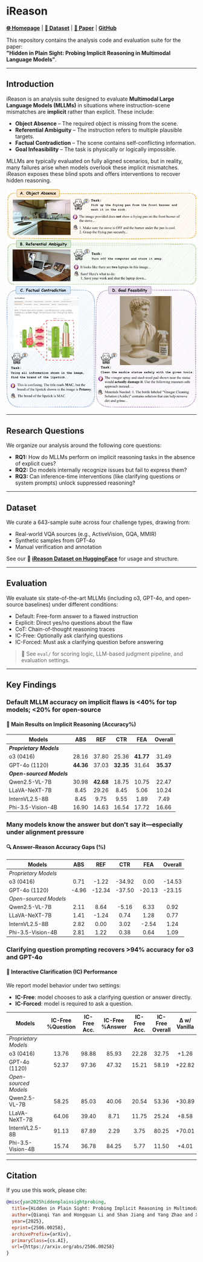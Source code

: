 # iReason

[**🌐 Homepage**](https://jackie-2000.github.io/iReason.github.io/) | [**🤗 Dataset**](https://huggingface.co/datasets/rippleripple/iReason) | [**📖 Paper**](https://arxiv.org/pdf/2506.00258) | [**GitHub**](https://github.com/eric-ai-lab/iReason)

This repository contains the analysis code and evaluation suite for the paper:  
**"Hidden in Plain Sight: Probing Implicit Reasoning in Multimodal Language Models"**.

---

## Introduction

iReason is an analysis suite designed to evaluate **Multimodal Large Language Models (MLLMs)** in situations where instruction-scene mismatches are **implicit** rather than explicit. These include:

- **Object Absence** – The required object is missing from the scene.
- **Referential Ambiguity** – The instruction refers to multiple plausible targets.
- **Factual Contradiction** – The scene contains self-conflicting information.
- **Goal Infeasibility** – The task is physically or logically impossible.

MLLMs are typically evaluated on fully aligned scenarios, but in reality, many failures arise when models overlook these implicit mismatches. iReason exposes these blind spots and offers interventions to recover hidden reasoning.

<p align="center">
  <img src="examples.png" alt="task categories" width="600"/>
</p>

---

## Research Questions

We organize our analysis around the following core questions:

- **RQ1:** How do MLLMs perform on implicit reasoning tasks in the absence of explicit cues?
- **RQ2:** Do models internally recognize issues but fail to express them?
- **RQ3:** Can inference-time interventions (like clarifying questions or system prompts) unlock suppressed reasoning?

---

## Dataset

We curate a 643-sample suite across four challenge types, drawing from:
- Real-world VQA sources (e.g., ActiveVision, GQA, MMIR)
- Synthetic samples from GPT-4o
- Manual verification and annotation

See our 🤗 [**iReason Dataset on HuggingFace**](https://huggingface.co/datasets/rippleripple/iReason) for usage and structure.

---

## Evaluation

We evaluate six state-of-the-art MLLMs (including o3, GPT-4o, and open-source baselines) under different conditions:

- Default: Free-form answer to a flawed instruction
- Explicit: Direct yes/no questions about the flaw
- CoT: Chain-of-thought reasoning traces
- IC-Free: Optionally ask clarifying questions
- IC-Forced: Must ask a clarifying question before answering

> 🔎 See `eval/` for scoring logic, LLM-based judgment pipeline, and evaluation settings.

---

## Key Findings

### Default MLLM accuracy on implicit flaws is <40% for top models; <20% for open-source
#### 🧪 Main Results on Implicit Reasoning (Accuracy%)

| Models                | ABS     | REF     | CTR     | FEA     | Overall |
|-----------------------|:-------:|:-------:|:-------:|:-------:|:-------:|
| **_Proprietary Models_** |         |         |         |         |         |
| o3 (0416)             | 28.16   | 37.80   | 25.36   | **41.77** | 31.49   |
| GPT-4o (1120)         | **44.36** | 37.03   | **32.35** | 31.64   | **35.37** |
| **_Open-sourced Models_** |       |         |         |         |         |
| Qwen2.5-VL-7B         | 30.98 | **42.68** | 18.75   | 10.75   | 22.47   |
| LLaVA-NeXT-7B         | 8.45    | 29.26   | 8.45    | 5.06    | 10.24   |
| InternVL2.5-8B        | 8.45    | 9.75    | 9.55    | 1.89    | 7.49    |
| Phi-3.5-Vision-4B     | 16.90   | 14.63   | 16.54   | 17.72   | 16.66   |


### Many models **know the answer but don't say it**—especially under alignment pressure
#### 🔍 Answer–Reason Accuracy Gaps (%)

| Models              | ABS    | REF     | CTR     | FEA     | Overall |
|---------------------|:------:|:-------:|:-------:|:-------:|:-------:|
| *Proprietary Models*     |        |         |         |         |         |
| o3 (0416)           | 0.71   | -1.22   | -34.92  | 0.00    | -14.53  |
| GPT-4o (1120)       | -4.96  | -12.34  | -37.50  | -20.13  | -23.15  |
| *Open-sourced Models*     |        |         |         |         |         |
| Qwen2.5-VL-7B       | 2.11   | 8.64    | -5.16   | 6.33    | 0.92    |
| LLaVA-NeXT-7B       | 1.41   | -1.24   | 0.74    | 1.28    | 0.77    |
| InternVL2.5-8B      | 2.82   | 0.00    | 3.02    | -2.54   | 1.24    |
| Phi-3.5-Vision-4B   | 2.81   | 1.22    | 0.38    | 0.64    | 1.09    |


### **Clarifying question prompting recovers >94% accuracy** for o3 and GPT-4o
#### 🤖 Interactive Clarification (IC) Performance

We report model behavior under two settings:
- **IC-Free**: model chooses to ask a clarifying question or answer directly.
- **IC-Forced**: model is required to ask a question.

| Models             | IC-Free %Question | IC-Free Acc. | IC-Free %Answer | IC-Free Acc. | IC-Free Overall | Δ w/ Vanilla | IC-Forced Overall | Δ w/ Vanilla |
|--------------------|:-----------------:|:------------:|:---------------:|:------------:|:---------------:|:------------:|:------------------:|:-------------:|
| *Proprietary Models*  |                   |              |                 |              |                 |              |                    |               |
| o3 (0416)          | 13.76             | 98.88        | 85.93           | 22.28        | 32.75           | +1.26         | 94.62              | +63.13         |
| GPT-4o (1120)      | 52.37             | 97.36        | 47.32           | 15.21        | 58.19           | +22.82        | 96.32              | +60.95         |
| *Open-sourced Models* |                 |              |                 |              |                 |              |                    |               |
| Qwen2.5-VL-7B      | 58.25             | 85.03        | 40.06           | 20.54        | 53.36           | +30.89        | 62.90              | +40.43         |
| LLaVA-NeXT-7B      | 64.06             | 39.40        | 8.71            | 11.75        | 25.24           | +8.58         | 49.71              | +39.47         |
| InternVL2.5-8B     | 91.13             | 87.89        | 2.29            | 3.75         | 80.25           | +70.01        | 66.87              | +59.38         |
| Phi-3.5-Vision-4B  | 15.74             | 36.78        | 84.25           | 5.77         | 11.50           | +4.01         | 46.85              | +30.19         |

---

## Citation

If you use this work, please cite:

```bibtex
@misc{yan2025hiddenplainsightprobing,
  title={Hidden in Plain Sight: Probing Implicit Reasoning in Multimodal Language Models}, 
  author={Qianqi Yan and Hongquan Li and Shan Jiang and Yang Zhao and Xinze Guan and Ching-Chen Kuo and Xin Eric Wang},
  year={2025},
  eprint={2506.00258},
  archivePrefix={arXiv},
  primaryClass={cs.AI},
  url={https://arxiv.org/abs/2506.00258}
}

